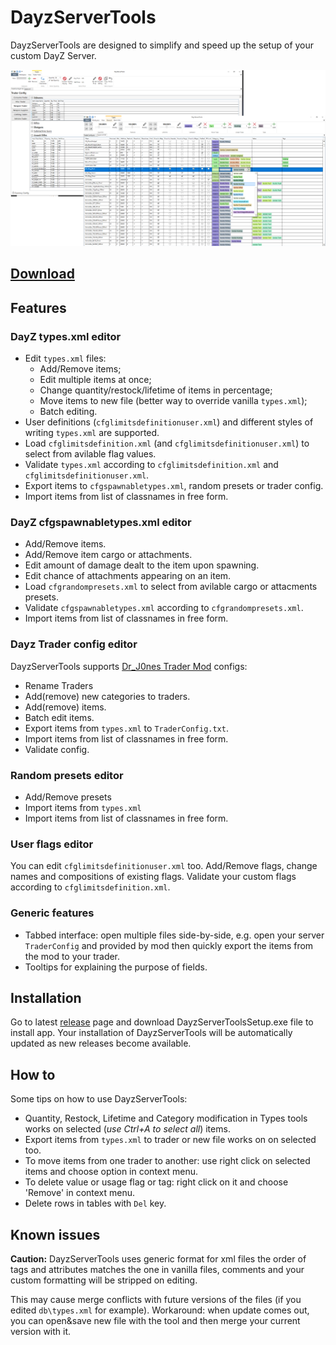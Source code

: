 # DayzServerTools

DayzServerTools are designed to simplify and speed up the setup of your custom DayZ Server.

![DayzServerTools Screen](./screenshot.png)

**[Download](https://github.com/rvost/DayzServerTools/releases/latest)**
---

## Features

### DayZ types.xml editor

* Edit `types.xml` files:
	* Add/Remove items;
	* Edit multiple items at once;
	* Change quantity/restock/lifetime of items in percentage;
	* Move items to new file (better way to override vanilla `types.xml`);
	* Batch editing.
* User definitions (`cfglimitsdefinitionuser.xml`) and different styles of writing `types.xml` are supported.
* Load `cfglimitsdefinition.xml` (and `cfglimitsdefinitionuser.xml`) to select from avilable flag values.
* Validate `types.xml` according to `cfglimitsdefinition.xml` and `cfglimitsdefinitionuser.xml`.
* Export items to `cfgspawnabletypes.xml`, random presets or trader config.
* Import items from list of classnames in free form.

### DayZ cfgspawnabletypes.xml editor

* Add/Remove items.
* Add/Remove item cargo or attachments.
* Edit amount of damage dealt to the item upon spawning.
* Edit chance of attachments appearing on an item.
* Load `cfgrandompresets.xml` to select from avilable cargo or attacments presets.
* Validate `cfgspawnabletypes.xml` according to `cfgrandompresets.xml`.
* Import items from list of classnames in free form.

### Dayz Trader config editor

DayzServerTools supports [Dr_J0nes Trader Mod](https://steamcommunity.com/sharedfiles/filedetails/?id=1590841260&) configs:

* Rename Traders
* Add(remove) new categories to traders.
* Add(remove) items.
* Batch edit items. 
* Export items from `types.xml` to `TraderConfig.txt`.
* Import items from list of classnames in free form.
* Validate config.

### Random presets editor

* Add/Remove presets
* Import items from `types.xml`
* Import items from list of classnames in free form.

### User flags editor

You can edit `cfglimitsdefinitionuser.xml` too. Add/Remove flags, change names and compositions of existing flags.
Validate your custom flags according to `cfglimitsdefinition.xml`.

### Generic features

* Tabbed interface: open multiple files side-by-side, e.g. open your server `TraderConfig` and provided by mod then quickly export the items from the mod to your trader.
* Tooltips for explaining the purpose of fields.

## Installation

Go to latest [release](https://github.com/rvost/DayzServerTools/releases/latest) page and download DayzServerToolsSetup.exe file to install app.
Your installation of DayzServerTools will be automatically updated as new releases become available.

## How to

Some tips on how to use DayzServerTools:

* Quantity, Restock, Lifetime and Category modification in Types tools works on selected (*use Ctrl+A to select all*) items.
* Export items from `types.xml` to trader or new file works on on selected too.
* To move items from one trader to another: use  right click on selected items and choose option in context menu.
* To delete value or usage flag or tag: right click on it and choose 'Remove' in context menu.
* Delete rows in tables with `Del` key. 

## Known issues

**Caution:** DayzServerTools uses generic format for xml files the order of tags and attributes matches the one in vanilla files, comments and your custom formatting will be stripped on editing.

This may cause merge conflicts with future versions of the files (if you edited `db\types.xml` for example).
Workaround: when update comes out, you can open&save new file with the tool and then merge your current version with it.